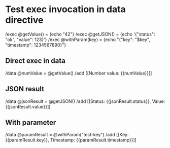 # Test exec invocation in data directive

/exec @getValue() = {echo "42"}
/exec @getJSON() = {echo '{"status": "ok", "value": 123}'}
/exec @withParam(key) = {echo "{\"key\": \"$key\", \"timestamp\": 1234567890}"}

## Direct exec in data
/data @numValue = @getValue()
/add [[Number value: {{numValue}}]]

## JSON result
/data @jsonResult = @getJSON()
/add [[Status: {{jsonResult.status}}, Value: {{jsonResult.value}}]]

## With parameter
/data @paramResult = @withParam("test-key")
/add [[Key: {{paramResult.key}}, Timestamp: {{paramResult.timestamp}}]]